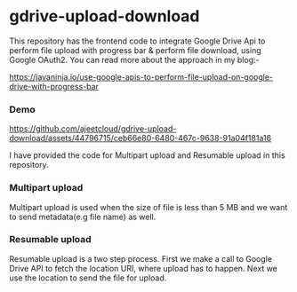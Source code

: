 # gdrive-upload-download
This repository has the frontend code to integrate Google Drive Api to perform file upload with progress bar & perform file download, using Google OAuth2. 
You can read more about the approach in my blog:-

https://javaninja.io/use-google-apis-to-perform-file-upload-on-google-drive-with-progress-bar

### Demo
https://github.com/ajeetcloud/gdrive-upload-download/assets/44796715/ceb66e80-6480-467c-9638-91a04f181a16


I have provided the code for Multipart upload and Resumable upload in this repository.

### Multipart upload
Multipart upload is used when the size of file is less than 5 MB and we want to send metadata(e.g file name) as well.

### Resumable upload
Resumable upload is a two step process.
First we make a call to Google Drive API to fetch the location URI, where upload has to happen. Next we use the location to send the file for upload.
